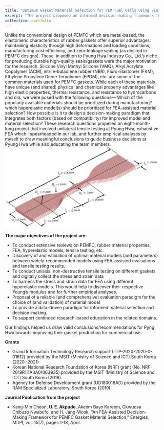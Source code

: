 ```yaml
---
title: "Optimum Gasket Material Selection for PEM Fuel Cells Using Finite Element Analysis"
excerpt: "The project proposed an informed decision-making framework for remaining compliant with domestic and international standards while also improving performance and extending the life cycles of proton-exchange membrane fuel cells (PEMFC) using Finite Element Analysis (FEA). <br/><img src='/images/pemfc.png' style='width:200px'> "
collection: portfolio
---
```


<!-- ![solenoid pumps](/images/gear.png){: .align-right width = "200px}  -->
Unlike the conventional design of PEMFC which are metal-based, the elastomeric characteristics of rubber gaskets offer superior advantages: maintaining elasticity through high deformations and loading conditions, manufacturing cost efficiency, and zero-leakage sealing (as desired in PEMFC designs). These, in addition to Pyung Hwa Industry Co., Ltd.’s niche for producing durable high-quality seals/gaskets were the major motivation for the research. Silicone Vinyl Methyl Silicone (VMQ), Alkyl Acrylate Copolymer (ACM), nitrile-butadiene rubber (NBR), Fluro-Elastomer (FKM), Ethylene Propylene Diene Terpolymer (EPDM), etc. are some of the common materials used for PEMFC gaskets. While each of these materials have unique (and shared) physical and chemical property advantages like high elastic properties, thermal resistance, and resistance to hydrocarbons and oils, we were posed with the following questions— Which of the popularly available materials should be prioritized during manufacturing? which hyperelastic model(s) should be prioritized for FEA-assisted material selection? How possible is it to design a decision-making paradigm that integrates both factors (based on compatibility) for improved model and material selection? These research questions propelled an eight-month-long project that involved unilateral tensile testing at Pyung Hwa, exhaustive FEA which I spearheaded in our lab, and further empirical analyses by myself to draw meaningful conclusions to guide business decisions at Pyung Hwa while also educating the team members. <br/><img src='/images/pemfc.png'>


 **The major objectives of the project are:**
* To conduct extensive reviews on PEMFC, rubber material properties, FEA, hyperelastic models, tensile testing, etc.
* Discovery of and validation of optimal material models (and parameters) between widely-recommended models using FEA-assisted evaluations and tensile testing results.
* To conduct uniaxial non-destructive tensile testing on different gaskets and digitally collect the stress and strain data
* To harness the stress and strain data for FEA using different hyperelastic models. This would help to discover their respective Young’s modulus and for further empirical analyses.
* Proposal of a reliable (and comprehensive) evaluation paradigm for the choice of (and validation) of material model
* To provide a data-driven paradigm for informed material selection and decision-making.
* To support continued research-based education in the related domains.

Our findings helped us draw valid conclusions/recommendations for Pyng Hwa towards improving their gasket production for commercial use. 

**Grants**
* Grand Information Technology Research support (IITP-2020-2020-0-01612) provided by the MSIT (Ministry of Science and ICT) South Korea (2020 -2021)
* Korean National Research Foundation of Korea (NRF) grant (No. NRF-2019R1I1A3A01063935) provided by the MSIT (Ministry of Science and ICT) South Korea (2019).
* Agency for Defense Development grant (UD180018AD) provided by the RAM Specialized Laboratory, South Korea (2019).

**Journal Publication from the project**
* Kang-Min Cheon, **U. E. Akpudo**, Akeem Bayo Kareem, Okwuosa Chibuzo Nwabufo, and H. Jang-Wook, “An FEA-Assisted Decision-Making Framework for PEMFC Gasket Material Selection," Energies, MDPI, vol. 15(7), pages 1-18, April.

